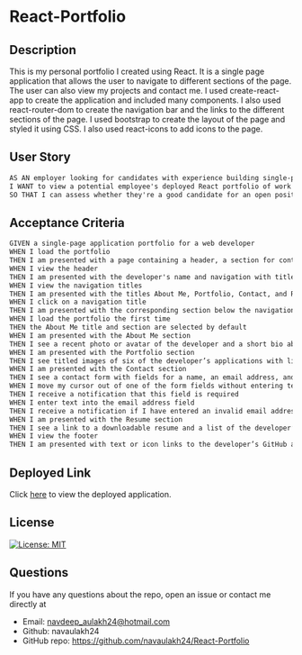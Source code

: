 # React-Portfolio

## Description
This is my personal portfolio I created using React. It is a single page application that allows the user to navigate to different sections of the page. The user can also view my projects and contact me. I used create-react-app to create the application and included many components. I also used react-router-dom to create the navigation bar and the links to the different sections of the page. I used bootstrap to create the layout of the page and styled it using CSS. I also used react-icons to add icons to the page. 

## User Story

```md
AS AN employer looking for candidates with experience building single-page applications
I WANT to view a potential employee's deployed React portfolio of work samples
SO THAT I can assess whether they're a good candidate for an open position
```

## Acceptance Criteria

```md
GIVEN a single-page application portfolio for a web developer
WHEN I load the portfolio
THEN I am presented with a page containing a header, a section for content, and a footer
WHEN I view the header
THEN I am presented with the developer's name and navigation with titles corresponding to different sections of the portfolio
WHEN I view the navigation titles
THEN I am presented with the titles About Me, Portfolio, Contact, and Resume, and the title corresponding to the current section is highlighted
WHEN I click on a navigation title
THEN I am presented with the corresponding section below the navigation without the page reloading and that title is highlighted
WHEN I load the portfolio the first time
THEN the About Me title and section are selected by default
WHEN I am presented with the About Me section
THEN I see a recent photo or avatar of the developer and a short bio about them
WHEN I am presented with the Portfolio section
THEN I see titled images of six of the developer’s applications with links to both the deployed applications and the corresponding GitHub repositories
WHEN I am presented with the Contact section
THEN I see a contact form with fields for a name, an email address, and a message
WHEN I move my cursor out of one of the form fields without entering text
THEN I receive a notification that this field is required
WHEN I enter text into the email address field
THEN I receive a notification if I have entered an invalid email address
WHEN I am presented with the Resume section
THEN I see a link to a downloadable resume and a list of the developer’s proficiencies
WHEN I view the footer
THEN I am presented with text or icon links to the developer’s GitHub and LinkedIn profiles, and their profile on a third platform (Stack Overflow, Twitter)
```

## Deployed Link
Click [here](https://jessicamcg.github.io/React-Portfolio/) to view the deployed application.

## License
[![License: MIT](https://img.shields.io/badge/License-MIT-yellow.svg)](https://opensource.org/licenses/MIT)

## Questions
If you have any questions about the repo, open an issue or contact me directly at
- Email: navdeep_aulakh24@hotmail.com
- Github: navaulakh24
- GitHub repo: https://github.com/navaulakh24/React-Portfolio